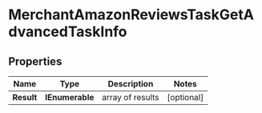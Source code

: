 # MerchantAmazonReviewsTaskGetAdvancedTaskInfo


## Properties

| Name | Type | Description | Notes |
|------------ | ------------- | ------------- | -------------|
**Result** | **IEnumerable<MerchantAmazonReviewsTaskGetAdvancedResultInfo>** | array of results |[optional]|
